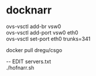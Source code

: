 # docknarr

ovs-vsctl add-br vsw0  
ovs-vsctl add-port vsw0 eth0  
ovs-vsctl set-port eth0 trunks=341  
  
docker pull dregu/csgo  
  
-- EDIT servers.txt  
./hofnarr.sh  
